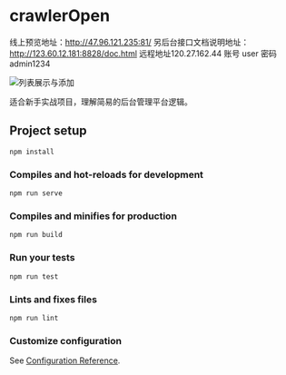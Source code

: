 # crawlerOpen

线上预览地址：http://47.96.121.235:81/
另后台接口文档说明地址：http://123.60.12.181:8828/doc.html
远程地址120.27.162.44 账号 user 密码 admin1234

![列表展示与添加
](https://user-images.githubusercontent.com/48662521/115325969-1c445d80-a1bf-11eb-9c75-b82da5b6f6e5.png)

适合新手实战项目，理解简易的后台管理平台逻辑。

## Project setup
```
npm install
```

### Compiles and hot-reloads for development
```
npm run serve
```

### Compiles and minifies for production
```
npm run build
```

### Run your tests
```
npm run test
```

### Lints and fixes files
```
npm run lint
```

### Customize configuration
See [Configuration Reference](https://cli.vuejs.org/config/).
